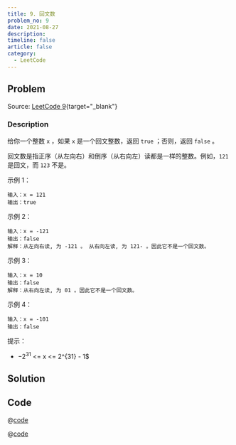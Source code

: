```yaml
---
title: 9. 回文数
problem_no: 9
date: 2021-08-27
description:
timeline: false
article: false
category:
  - LeetCode
---
```


<!-- Description. -->

<!-- more -->

## Problem

Source: [LeetCode 9](https://leetcode-cn.com/problems/palindrome-number/){target="_blank"}

### Description

给你一个整数 `x` ，如果 `x` 是一个回文整数，返回 `true` ；否则，返回 `false` 。

回文数是指正序（从左向右）和倒序（从右向左）读都是一样的整数。例如，`121` 是回文，而 `123` 不是。

示例 1：

```text
输入：x = 121
输出：true
```

示例 2：

```text
输入：x = -121
输出：false
解释：从左向右读, 为 -121 。 从右向左读, 为 121- 。因此它不是一个回文数。
```

示例 3：

```text
输入：x = 10
输出：false
解释：从右向左读, 为 01 。因此它不是一个回文数。
```

示例 4：

```text
输入：x = -101
输出：false
```

提示：

- $-2^{31}$ <= x <= 2^{31} - 1$

## Solution

## Code

@[code](@IOI/9-main.cpp)

@[code](@IOI/9-string.cpp)
